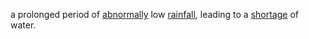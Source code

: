 a prolonged period of [abnormally](https://www.google.com/search?client=ubuntu-sn&hs=wKW&sca_esv=722f3a8361f4f734&sca_upv=1&channel=fs&sxsrf=ADLYWILHZpWQVKgv_0_ZlfAfh6Z94v6Q-Q:1715592034340&q=abnormally&si=ACC90nyOnVY18Aw7zUtkWPYo5mTnZwLVHd1nkQYBvqIEYmOI1cvhJglOYdg4rZgbqVHO11CqX1QEFETI3ka5FQHlr9ssG0LAaWYnKPPo1j7ZuEtM4TO01Jo%3D&expnd=1&sa=X&ved=2ahUKEwis8KSupoqGAxVSNrkGHeKBCEoQyecJegQIIxAO) low [rainfall](https://www.google.com/search?client=ubuntu-sn&hs=wKW&sca_esv=722f3a8361f4f734&sca_upv=1&channel=fs&sxsrf=ADLYWILHZpWQVKgv_0_ZlfAfh6Z94v6Q-Q:1715592034340&q=rainfall&si=ACC90nwZKElgOcNXBU934ENhMNgqPFvcaWlVNjr2vi8qc5b1GSWw6tn8FYTer3SMjPyI-QxbjnL6h6zBVR-AIpyAA3Y6TyXODcsqT7LA782gXy1Q-AFR3mc%3D&expnd=1&sa=X&ved=2ahUKEwis8KSupoqGAxVSNrkGHeKBCEoQyecJegQIIxAP), leading to a [shortage](https://www.google.com/search?client=ubuntu-sn&hs=wKW&sca_esv=722f3a8361f4f734&sca_upv=1&channel=fs&sxsrf=ADLYWILHZpWQVKgv_0_ZlfAfh6Z94v6Q-Q:1715592034340&q=shortage&si=ACC90nwZKElgOcNXBU934ENhMNgqwb5UcR5gUdMkBE3cZLxLZWAmB4n1bdnWQUTr5l65pWJawLoYFTZPsTskMg9VFaQOTbfcTp52sGvquKIS7wgK08z4lm8%3D&expnd=1&sa=X&ved=2ahUKEwis8KSupoqGAxVSNrkGHeKBCEoQyecJegQIIxAQ) of water.
